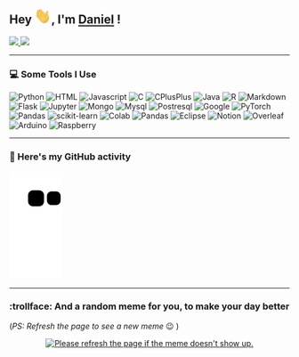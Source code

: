 <h2>Hey <img  src="https://raw.githubusercontent.com/ABSphreak/ABSphreak/master/gifs/Hi.gif" width="30px">, I'm <a href="https://github.com/danielhuf">Daniel</a> !</h2>

<div style="display: flex; align-items: center;">
  <div style="flex: 1; display: inline-block;">
    <!-- GitHub profile card -->
    <a href="https://github.com/danielhuf">
      <img height="140em" src="https://github-readme-stats.vercel.app/api?username=danielhuf&show_icons=true&theme=tokyonight&include_all_commits=true&count_private=True"/>
      <img height="140em" src="https://github-readme-stats.vercel.app/api/top-langs/?username=danielhuf&layout=compact&langs_count=16&theme=tokyonight"/>
    </a>
  </div>
</div>

---

### 💻 Some Tools I Use
<!-- Made with https://dev.to/envoy_/150-badges-for-github-pnk#cloud and https://github.com/alexandresanlim/Badges4-README.md-Profile -->
![Python](https://img.shields.io/badge/Python-3776AB?style=flat&logo=python&logoColor=white) ![HTML](https://img.shields.io/badge/HTML-239120?style=flat&logo=html5&logoColor=white) ![Javascript](https://img.shields.io/badge/JavaScript-F7DF1E?style=flat&logo=javascript&logoColor=black) ![C](https://img.shields.io/badge/C-00599C?style=flat&logo=c&logoColor=white) ![CPlusPlus](https://img.shields.io/badge/C%2B%2B-00599C?style=flat&logo=c%2B%2B&logoColor=white) ![Java](https://img.shields.io/badge/Java-ED8B00?style=flat&logo=openjdk&logoColor=white) ![R](https://img.shields.io/badge/R-276DC3?style=flat&logo=r&logoColor=white) ![Markdown](https://img.shields.io/badge/Markdown-000000?style=flat&logo=markdown&logoColor=white) ![Flask](https://img.shields.io/badge/Flask-000000?style=flat&logo=flask&logoColor=white) ![Jupyter](https://img.shields.io/badge/Jupyter-F37626.svg?&style=flat&logo=Jupyter&logoColor=white) ![Mongo](https://img.shields.io/badge/MongoDB-4EA94B?style=flat&logo=mongodb&logoColor=white) ![Mysql](https://img.shields.io/badge/MySQL-00000F?style=flat&logo=mysql&logoColor=white) ![Postresql](https://img.shields.io/badge/PostgreSQL-316192?style=flat&logo=postgresql&logoColor=white) ![Google](https://img.shields.io/badge/Google_Cloud-4285F4?style=flat&logo=google-cloud&logoColor=white) ![PyTorch](https://img.shields.io/badge/PyTorch-%23EE4C2C.svg?style=flat&logo=PyTorch&logoColor=white) ![Pandas](https://img.shields.io/badge/pandas-%23150458.svg?style=flat&logo=pandas&logoColor=white) ![scikit-learn](https://img.shields.io/badge/scikit--learn-%23F7931E.svg?style=flat&logo=scikit-learn&logoColor=white) ![Colab](https://img.shields.io/badge/Colab-F9AB00?style=flat&logo=googlecolab&color=525252) ![Pandas](https://img.shields.io/badge/Pandas-2C2D72?style=flat&logo=pandas&logoColor=white) ![Eclipse](https://img.shields.io/badge/Eclipse-2C2255?style=flat&logo=eclipse&logoColor=white) ![Notion](https://img.shields.io/badge/Notion-000000?style=flat&logo=notion&logoColor=white) ![Overleaf](https://img.shields.io/badge/Overleaf-47A141?style=flat&logo=Overleaf&logoColor=white) ![Arduino](https://img.shields.io/badge/Arduino-00979D?style=flat&logo=Arduino&logoColor=white) ![Raspberry](https://img.shields.io/badge/Raspberry%20Pi-A22846?style=flat&logo=Raspberry%20Pi&logoColor=white)
  
---

### 🚀 Here's my GitHub activity

![Snake animation](https://github.com/danielhuf/danielhuf/blob/output/github-contribution-grid-snake.svg)
  
---

### :trollface: And a random meme for you, to make your day better
(*PS: Refresh the page to see a new meme* :wink: )
  
<div align="center">
  <a href="https://github.com/techytushar/random-memer"><img src="https://random-memer.danielhuf.repl.co" title="Meme" alt="Please refresh the page if the meme doesn't show up." height="400"></a>
</div>
